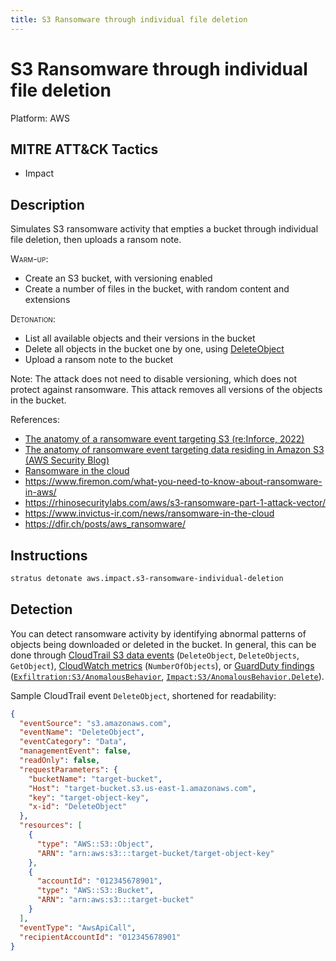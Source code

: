 ```yaml
---
title: S3 Ransomware through individual file deletion
---
```


# S3 Ransomware through individual file deletion




Platform: AWS

## MITRE ATT&CK Tactics


- Impact

## Description


Simulates S3 ransomware activity that empties a bucket through individual file deletion, then uploads a ransom note.

<span style="font-variant: small-caps;">Warm-up</span>: 

- Create an S3 bucket, with versioning enabled
- Create a number of files in the bucket, with random content and extensions

<span style="font-variant: small-caps;">Detonation</span>: 

- List all available objects and their versions in the bucket
- Delete all objects in the bucket one by one, using [DeleteObject](https://docs.aws.amazon.com/AmazonS3/latest/API/API_DeleteObject.html)
- Upload a ransom note to the bucket

Note: The attack does not need to disable versioning, which does not protect against ransomware. This attack removes all versions of the objects in the bucket.

References:

- [The anatomy of a ransomware event targeting S3 (re:Inforce, 2022)](https://d1.awsstatic.com/events/aws-reinforce-2022/TDR431_The-anatomy-of-a-ransomware-event-targeting-data-residing-in-Amazon-S3.pdf)
- [The anatomy of ransomware event targeting data residing in Amazon S3 (AWS Security Blog)](https://aws.amazon.com/blogs/security/anatomy-of-a-ransomware-event-targeting-data-in-amazon-s3/)
- [Ransomware in the cloud](https://invictus-ir.medium.com/ransomware-in-the-cloud-7f14805bbe82)
- https://www.firemon.com/what-you-need-to-know-about-ransomware-in-aws/
- https://rhinosecuritylabs.com/aws/s3-ransomware-part-1-attack-vector/
- https://www.invictus-ir.com/news/ransomware-in-the-cloud
- https://dfir.ch/posts/aws_ransomware/


## Instructions

```bash title="Detonate with Stratus Red Team"
stratus detonate aws.impact.s3-ransomware-individual-deletion
```
## Detection


You can detect ransomware activity by identifying abnormal patterns of objects being downloaded or deleted in the bucket. 
In general, this can be done through [CloudTrail S3 data events](https://docs.aws.amazon.com/AmazonS3/latest/userguide/cloudtrail-logging-s3-info.html#cloudtrail-object-level-tracking) (<code>DeleteObject</code>, <code>DeleteObjects</code>, <code>GetObject</code>),
[CloudWatch metrics](https://docs.aws.amazon.com/AmazonS3/latest/userguide/metrics-dimensions.html#s3-request-cloudwatch-metrics) (<code>NumberOfObjects</code>),
or [GuardDuty findings](https://docs.aws.amazon.com/guardduty/latest/ug/guardduty_finding-types-active.html) (<code>[Exfiltration:S3/AnomalousBehavior](https://docs.aws.amazon.com/guardduty/latest/ug/guardduty_finding-types-s3.html#exfiltration-s3-anomalousbehavior)</code>, <code>[Impact:S3/AnomalousBehavior.Delete](https://docs.aws.amazon.com/guardduty/latest/ug/guardduty_finding-types-s3.html#impact-s3-anomalousbehavior-delete)</code>).

Sample CloudTrail event <code>DeleteObject</code>, shortened for readability:

```json hl_lines="3 8 10"
{
  "eventSource": "s3.amazonaws.com",
  "eventName": "DeleteObject",
  "eventCategory": "Data",
  "managementEvent": false,
  "readOnly": false,
  "requestParameters": {
    "bucketName": "target-bucket",
    "Host": "target-bucket.s3.us-east-1.amazonaws.com",
    "key": "target-object-key",
    "x-id": "DeleteObject"
  },
  "resources": [
    {
      "type": "AWS::S3::Object",
      "ARN": "arn:aws:s3:::target-bucket/target-object-key"
    },
    {
      "accountId": "012345678901",
      "type": "AWS::S3::Bucket",
      "ARN": "arn:aws:s3:::target-bucket"
    }
  ],
  "eventType": "AwsApiCall",
  "recipientAccountId": "012345678901"
}
```




